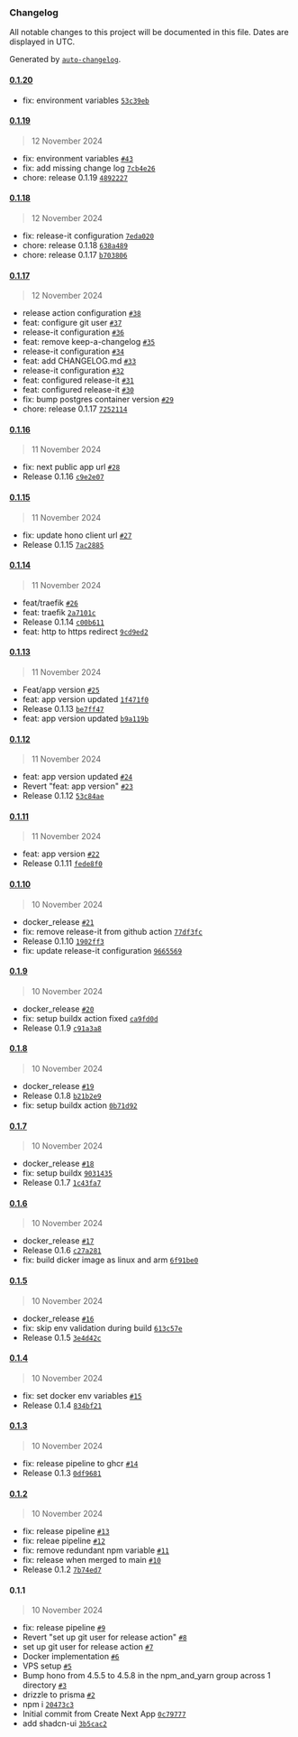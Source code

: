 ### Changelog

All notable changes to this project will be documented in this file. Dates are displayed in UTC.

Generated by [`auto-changelog`](https://github.com/CookPete/auto-changelog).

#### [0.1.20](https://github.com/moreorover/SensePro/compare/0.1.19...0.1.20)

- fix: environment variables [`53c39eb`](https://github.com/moreorover/SensePro/commit/53c39ebdb2bcb7630bc452a20bb4ff7862a3b46c)

#### [0.1.19](https://github.com/moreorover/SensePro/compare/0.1.18...0.1.19)

> 12 November 2024

- fix: environment variables [`#43`](https://github.com/moreorover/SensePro/pull/43)
- fix: add missing change log [`7cb4e26`](https://github.com/moreorover/SensePro/commit/7cb4e26c27bf9c6efeee253b72f23aa5906a8ecc)
- chore: release 0.1.19 [`4892227`](https://github.com/moreorover/SensePro/commit/4892227439f6e1d9ecda444aafbae8d875472f3a)

#### [0.1.18](https://github.com/moreorover/SensePro/compare/0.1.17...0.1.18)

> 12 November 2024

- fix: release-it configuration [`7eda020`](https://github.com/moreorover/SensePro/commit/7eda020807f44920255eddaaddd14115d7d7ea51)
- chore: release 0.1.18 [`638a489`](https://github.com/moreorover/SensePro/commit/638a489f3f7183f8c46dd4c933e4ea6e6085a1e9)
- chore: release 0.1.17 [`b703806`](https://github.com/moreorover/SensePro/commit/b703806bdcdf3de0ec2196711ab81fac1feaa6b6)

#### [0.1.17](https://github.com/moreorover/SensePro/compare/0.1.16...0.1.17)

> 12 November 2024

- release action configuration [`#38`](https://github.com/moreorover/SensePro/pull/38)
- feat: configure git user [`#37`](https://github.com/moreorover/SensePro/pull/37)
- release-it configuration [`#36`](https://github.com/moreorover/SensePro/pull/36)
- feat: remove keep-a-changelog [`#35`](https://github.com/moreorover/SensePro/pull/35)
- release-it configuration [`#34`](https://github.com/moreorover/SensePro/pull/34)
- feat: add CHANGELOG.md [`#33`](https://github.com/moreorover/SensePro/pull/33)
- release-it configuration [`#32`](https://github.com/moreorover/SensePro/pull/32)
- feat: configured release-it [`#31`](https://github.com/moreorover/SensePro/pull/31)
- feat: configured release-it [`#30`](https://github.com/moreorover/SensePro/pull/30)
- fix: bump postgres container version [`#29`](https://github.com/moreorover/SensePro/pull/29)
- chore: release 0.1.17 [`7252114`](https://github.com/moreorover/SensePro/commit/72521148031465efc32859f0ff59186aebc4b97c)

#### [0.1.16](https://github.com/moreorover/SensePro/compare/0.1.15...0.1.16)

> 11 November 2024

- fix: next public app url [`#28`](https://github.com/moreorover/SensePro/pull/28)
- Release 0.1.16 [`c9e2e07`](https://github.com/moreorover/SensePro/commit/c9e2e075e863aa9f34e7c72d7422e74cc4eee937)

#### [0.1.15](https://github.com/moreorover/SensePro/compare/0.1.14...0.1.15)

> 11 November 2024

- fix: update hono client url [`#27`](https://github.com/moreorover/SensePro/pull/27)
- Release 0.1.15 [`7ac2885`](https://github.com/moreorover/SensePro/commit/7ac2885643773d7cd07218856fe74151a7cc411e)

#### [0.1.14](https://github.com/moreorover/SensePro/compare/0.1.13...0.1.14)

> 11 November 2024

- feat/traefik [`#26`](https://github.com/moreorover/SensePro/pull/26)
- feat: traefik [`2a7101c`](https://github.com/moreorover/SensePro/commit/2a7101c30eef1c2d307465f2a8270b6477c3cb4b)
- Release 0.1.14 [`c00b611`](https://github.com/moreorover/SensePro/commit/c00b61165ab4462c36d81ec24e7f69fce054b62f)
- feat: http to https redirect [`9cd9ed2`](https://github.com/moreorover/SensePro/commit/9cd9ed21e1fa675849151ecb3f6dd4eb6922e0d9)

#### [0.1.13](https://github.com/moreorover/SensePro/compare/0.1.12...0.1.13)

> 11 November 2024

- Feat/app version [`#25`](https://github.com/moreorover/SensePro/pull/25)
- feat: app version updated [`1f471f0`](https://github.com/moreorover/SensePro/commit/1f471f07fa08ec6f63e3859d13a1b3424098bed1)
- Release 0.1.13 [`be7ff47`](https://github.com/moreorover/SensePro/commit/be7ff47f6ea1c91087d02a7c5572bb34bc395f64)
- feat: app version updated [`b9a119b`](https://github.com/moreorover/SensePro/commit/b9a119b975ec7c7c0b5e66dc92a18c9688ec130c)

#### [0.1.12](https://github.com/moreorover/SensePro/compare/0.1.11...0.1.12)

> 11 November 2024

- feat: app version updated [`#24`](https://github.com/moreorover/SensePro/pull/24)
- Revert "feat: app version" [`#23`](https://github.com/moreorover/SensePro/pull/23)
- Release 0.1.12 [`53c84ae`](https://github.com/moreorover/SensePro/commit/53c84aed765eef72a1bc38c2fa8ef5163ad2e0da)

#### [0.1.11](https://github.com/moreorover/SensePro/compare/0.1.10...0.1.11)

> 11 November 2024

- feat: app version [`#22`](https://github.com/moreorover/SensePro/pull/22)
- Release 0.1.11 [`fede8f0`](https://github.com/moreorover/SensePro/commit/fede8f09324b4105a86e0a49318d4ee9f0974fb0)

#### [0.1.10](https://github.com/moreorover/SensePro/compare/0.1.9...0.1.10)

> 10 November 2024

- docker_release [`#21`](https://github.com/moreorover/SensePro/pull/21)
- fix: remove release-it from github action [`77df3fc`](https://github.com/moreorover/SensePro/commit/77df3fccc25ef90a2fecbb7d26497e1bdf552528)
- Release 0.1.10 [`1902ff3`](https://github.com/moreorover/SensePro/commit/1902ff30115438e47a10d5ecec5e85824cbdfbee)
- fix: update release-it configuration [`9665569`](https://github.com/moreorover/SensePro/commit/9665569e66047783742222bebc5bd057a60d0653)

#### [0.1.9](https://github.com/moreorover/SensePro/compare/0.1.8...0.1.9)

> 10 November 2024

- docker_release [`#20`](https://github.com/moreorover/SensePro/pull/20)
- fix: setup buildx action fixed [`ca9fd0d`](https://github.com/moreorover/SensePro/commit/ca9fd0df70423017a110790c00c5109f2a5146ff)
- Release 0.1.9 [`c91a3a8`](https://github.com/moreorover/SensePro/commit/c91a3a88bc0d191e9f4db2179661d54127d05064)

#### [0.1.8](https://github.com/moreorover/SensePro/compare/0.1.7...0.1.8)

> 10 November 2024

- docker_release [`#19`](https://github.com/moreorover/SensePro/pull/19)
- Release 0.1.8 [`b21b2e9`](https://github.com/moreorover/SensePro/commit/b21b2e99566f522df44ba437d455ddbcf8152b5a)
- fix: setup buildx action [`0b71d92`](https://github.com/moreorover/SensePro/commit/0b71d924d089e780a4298a31d2af7aae91720681)

#### [0.1.7](https://github.com/moreorover/SensePro/compare/0.1.6...0.1.7)

> 10 November 2024

- docker_release [`#18`](https://github.com/moreorover/SensePro/pull/18)
- fix: setup buildx [`9031435`](https://github.com/moreorover/SensePro/commit/903143553874a78beebe1d36a42d38f728a4af33)
- Release 0.1.7 [`1c43fa7`](https://github.com/moreorover/SensePro/commit/1c43fa76b5585eb9f4ad4e901e1d4776184b9e3d)

#### [0.1.6](https://github.com/moreorover/SensePro/compare/0.1.5...0.1.6)

> 10 November 2024

- docker_release [`#17`](https://github.com/moreorover/SensePro/pull/17)
- Release 0.1.6 [`c27a281`](https://github.com/moreorover/SensePro/commit/c27a28135f1f1282b7ad1b7a368cc6c45f51be2c)
- fix: build dicker image as linux and arm [`6f91be0`](https://github.com/moreorover/SensePro/commit/6f91be018e91e960fcea76df697c705a9975ebf8)

#### [0.1.5](https://github.com/moreorover/SensePro/compare/0.1.4...0.1.5)

> 10 November 2024

- docker_release [`#16`](https://github.com/moreorover/SensePro/pull/16)
- fix: skip env validation during build [`613c57e`](https://github.com/moreorover/SensePro/commit/613c57eefb6ec7aa893d57919a6ab922cae2f1c2)
- Release 0.1.5 [`3e4d42c`](https://github.com/moreorover/SensePro/commit/3e4d42ce33cdbaca13f5abe0350019ab4bf36674)

#### [0.1.4](https://github.com/moreorover/SensePro/compare/0.1.3...0.1.4)

> 10 November 2024

- fix: set docker env variables [`#15`](https://github.com/moreorover/SensePro/pull/15)
- Release 0.1.4 [`834bf21`](https://github.com/moreorover/SensePro/commit/834bf214fde05d57e2e315c906da6e2cf3ee5f44)

#### [0.1.3](https://github.com/moreorover/SensePro/compare/0.1.2...0.1.3)

> 10 November 2024

- fix: release pipeline to ghcr [`#14`](https://github.com/moreorover/SensePro/pull/14)
- Release 0.1.3 [`0df9681`](https://github.com/moreorover/SensePro/commit/0df96814f1e7a630d4e547a16fc25cbc2b82065f)

#### [0.1.2](https://github.com/moreorover/SensePro/compare/0.1.1...0.1.2)

> 10 November 2024

- fix: release pipeline [`#13`](https://github.com/moreorover/SensePro/pull/13)
- fix: releae pipeline [`#12`](https://github.com/moreorover/SensePro/pull/12)
- fix: remove redundant npm variable [`#11`](https://github.com/moreorover/SensePro/pull/11)
- fix: release when merged to main [`#10`](https://github.com/moreorover/SensePro/pull/10)
- Release 0.1.2 [`7b74ed7`](https://github.com/moreorover/SensePro/commit/7b74ed7f0eef044810c716d74cc2330f080950ec)

#### 0.1.1

> 10 November 2024

- fix: release pipeline [`#9`](https://github.com/moreorover/SensePro/pull/9)
- Revert "set up git user for release action" [`#8`](https://github.com/moreorover/SensePro/pull/8)
- set up git user for release action [`#7`](https://github.com/moreorover/SensePro/pull/7)
- Docker implementation [`#6`](https://github.com/moreorover/SensePro/pull/6)
- VPS setup [`#5`](https://github.com/moreorover/SensePro/pull/5)
- Bump hono from 4.5.5 to 4.5.8 in the npm_and_yarn group across 1 directory [`#3`](https://github.com/moreorover/SensePro/pull/3)
- drizzle to prisma [`#2`](https://github.com/moreorover/SensePro/pull/2)
- npm i [`20473c3`](https://github.com/moreorover/SensePro/commit/20473c302afc553fb88a834e0551f062a2cf24dd)
- Initial commit from Create Next App [`0c79777`](https://github.com/moreorover/SensePro/commit/0c797770b18aaacd04269687c598b3efbfc92027)
- add shadcn-ui [`3b5cac2`](https://github.com/moreorover/SensePro/commit/3b5cac2a571edaa9133263103a5b977e72818513)
